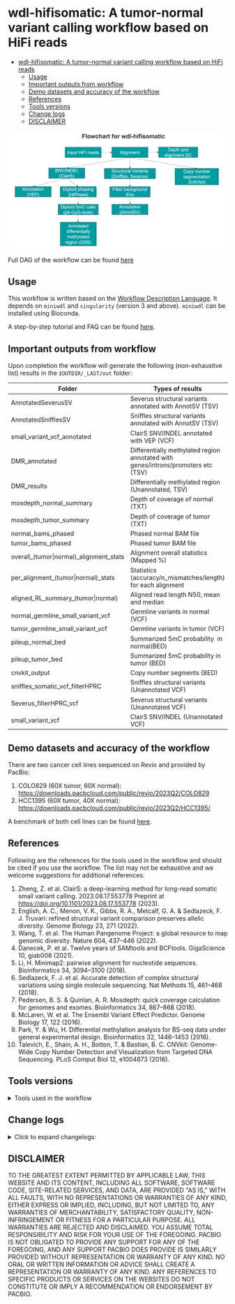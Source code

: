 # wdl-hifisomatic: A tumor-normal variant calling workflow based on HiFi reads

- [wdl-hifisomatic: A tumor-normal variant calling workflow based on HiFi reads](#wdl-hifisomatic-a-tumor-normal-variant-calling-workflow-based-on-hifi-reads)
  - [Usage](#usage)
  - [Important outputs from workflow](#important-outputs-from-workflow)
  - [Demo datasets and accuracy of the workflow](#demo-datasets-and-accuracy-of-the-workflow)
  - [References](#references)
  - [Tools versions](#tools-versions)
  - [Change logs](#change-logs)
  - [DISCLAIMER](#disclaimer)

![Alt text](figures/simple_workflow_diagram.png)

Full DAG of the workflow can be found [here](figures/complex_workflow_diagram.png)

## Usage

This workflow is written based on the [Workflow Description Language](https://github.com/openwdl/wdl). It depends on `miniwdl` and `singularity` (version 3 and above). `miniwdl` can be installed using Bioconda.

A step-by-step tutorial and FAQ can be found [here](docs/step-by-step.md).

## Important outputs from workflow

Upon completion the workflow will generate the following (non-exhaustive list) results in the `$OUTDIR/_LAST/out` folder:

| Folder                            | Types of results                                                                  |
| --------------------------------- | --------------------------------------------------------------------------------- |
| AnnotatedSeverusSV                | Severus structural variants annotated with AnnotSV (TSV)                          |
| AnnotatedSnifflesSV               | Sniffles structural variants annotated with AnnotSV (TSV)                         |
| small_variant_vcf_annotated       | ClairS SNV/INDEL annotated with VEP (VCF)                                         |
| DMR_annotated                     | Differentially methylated region annotated with genes/introns/promoters etc (TSV) |
| DMR_results                       | Differentially methylated region (Unannotated, TSV)                               |
| mosdepth_normal_summary           | Depth of coverage of normal (TXT)                                                 |
| mosdepth_tumor_summary            | Depth of coverage of tumor (TXT)                                                  |
| normal_bams_phased                | Phased normal BAM file                                                            |
| tumor_bams_phased                 | Phased tumor BAM file                                                             |
| overall_(tumor\|normal)_alignment_stats      | Alignment overall statistics (Mapped %)                                                    |
| per_alignment_(tumor\|normal)_stats| Statistics (accuracy/n_mismatches/length) for each alignment                     |
| aligned_RL_summary_(tumor\|normal)| Aligned read length N50, mean and median                     |
| normal_germline_small_variant_vcf | Germline variants in normal (VCF)                                                 |
| tumor_germline_small_variant_vcf  | Germline variants in tumor (VCF)                                                  |
| pileup_normal_bed                 | Summarized 5mC probability  in normal(BED)                                        |
| pileup_tumor_bed                  | Summarized 5mC probability in tumor (BED)                                         |
| cnvkit_output                     | Copy number segments (BED)                                                        |
| sniffles_somatic_vcf_filterHPRC   | Sniffles structural variants (Unannotated VCF)                                    |
| Severus_filterHPRC_vcf            | Severus structural variants (Unannotated VCF)                                     |
| small_variant_vcf                 | ClairS SNV/INDEL (Unannotated VCF)                                                |

## Demo datasets and accuracy of the workflow

There are two cancer cell lines sequenced on Revio and provided by PacBio:

1. COLO829 (60X tumor, 60X normal): <https://downloads.pacbcloud.com/public/revio/2023Q2/COLO829>
2. HCC1395 (60X tumor, 40X normal): <https://downloads.pacbcloud.com/public/revio/2023Q2/HCC1395/>

A benchmark of both cell lines can be found [here](docs/benchmark.md).

## References

Following are the references for the tools used in the workflow and should be cited if you use the workflow. The list may not be exhaustive and we welcome suggestions for additional references.

1. Zheng, Z. et al. ClairS: a deep-learning method for long-read somatic small variant calling. 2023.08.17.553778 Preprint at <https://doi.org/10.1101/2023.08.17.553778> (2023).
2. English, A. C., Menon, V. K., Gibbs, R. A., Metcalf, G. A. & Sedlazeck, F. J. Truvari: refined structural variant comparison preserves allelic diversity. Genome Biology 23, 271 (2022).
3. Wang, T. et al. The Human Pangenome Project: a global resource to map genomic diversity. Nature 604, 437–446 (2022).
4. Danecek, P. et al. Twelve years of SAMtools and BCFtools. GigaScience 10, giab008 (2021).
5. Li, H. Minimap2: pairwise alignment for nucleotide sequences. Bioinformatics 34, 3094–3100 (2018).
6. Sedlazeck, F. J. et al. Accurate detection of complex structural variations using single molecule sequencing. Nat Methods 15, 461–468 (2018).
7. Pedersen, B. S. & Quinlan, A. R. Mosdepth: quick coverage calculation for genomes and exomes. Bioinformatics 34, 867–868 (2018).
8. McLaren, W. et al. The Ensembl Variant Effect Predictor. Genome Biology 17, 122 (2016).
9. Park, Y. & Wu, H. Differential methylation analysis for BS-seq data under general experimental design. Bioinformatics 32, 1446–1453 (2016).
10. Talevich, E., Shain, A. H., Botton, T. & Bastian, B. C. CNVkit: Genome-Wide Copy Number Detection and Visualization from Targeted DNA Sequencing. PLoS Comput Biol 12, e1004873 (2016).

## Tools versions

<details>
  <summary>Tools used in the workflow</summary>

| Tool         | Version   | Purpose                                              |
| ------------ | --------- | ---------------------------------------------------- |
| pbmm2        | 1.12.0    | Alignment of HiFi reads                              |
| pbtk         | 3.1.0     | Merging HiFi reads                                   |
| samtools     | 1.17      | Various tasks manipulating BAM files                 |
| VEP          | 110.1     | Annotation of small variants                         |
| AnnotSV      | 3.3.6     | Annotation of structural variants                    |
| DSS          | 2.48.0    | Differential methylation                             |
| annotatr     | 1.26.0    | Annotation of differentially methylated region (DMR) |
| ClairS       | 0.1.5     | SNV and INDEL calling                                |
| bcftools     | 1.17      | Manipulation of VCF                                  |
| CNVKit       | 0.9.10    | Copy number segmentation                             |
| Truvari      | 4.0.0     | Filtering of control structural variants             |
| bedtools     | 2.31.0    | Splitting genome intervals for parallelization       |
| mosdepth     | 0.3.4     | Calculating depth of coverage                        |
| pb-CpG-tools | 2.3.1     | Summarizing 5mC probability                          |
| fgbio        | 2.1.0     | Stripping kinetics from BAM files                    |
| HiPhase      | 0.10.2    | Diploid phasing using germline variants              |
| Sniffles     | 2.0.7     | Structural variants                                  |
| slivar       | 0.3.0     | Selecting/filtering variants from VCF                |
| Severus      | commit-7453c5e | Structural variants                                  |
| seqkit       | 2.5.1     | Aligned BAM statistics                               |
| csvtk        | 0.27.2    | Aligned BAM statistics summary                       |
</details>

## Change logs

<details>
  <summary>Click to expand changelogs:</summary>

- v0.1: Initial release

</details>

## DISCLAIMER

TO THE GREATEST EXTENT PERMITTED BY APPLICABLE LAW, THIS WEBSITE AND ITS CONTENT, INCLUDING ALL SOFTWARE, SOFTWARE CODE, SITE-RELATED SERVICES, AND DATA, ARE PROVIDED "AS IS," WITH ALL FAULTS, WITH NO REPRESENTATIONS OR WARRANTIES OF ANY KIND, EITHER EXPRESS OR IMPLIED, INCLUDING, BUT NOT LIMITED TO, ANY WARRANTIES OF MERCHANTABILITY, SATISFACTORY QUALITY, NON-INFRINGEMENT OR FITNESS FOR A PARTICULAR PURPOSE. ALL WARRANTIES ARE REJECTED AND DISCLAIMED. YOU ASSUME TOTAL RESPONSIBILITY AND RISK FOR YOUR USE OF THE FOREGOING. PACBIO IS NOT OBLIGATED TO PROVIDE ANY SUPPORT FOR ANY OF THE FOREGOING, AND ANY SUPPORT PACBIO DOES PROVIDE IS SIMILARLY PROVIDED WITHOUT REPRESENTATION OR WARRANTY OF ANY KIND. NO ORAL OR WRITTEN INFORMATION OR ADVICE SHALL CREATE A REPRESENTATION OR WARRANTY OF ANY KIND. ANY REFERENCES TO SPECIFIC PRODUCTS OR SERVICES ON THE WEBSITES DO NOT CONSTITUTE OR IMPLY A RECOMMENDATION OR ENDORSEMENT BY PACBIO.
